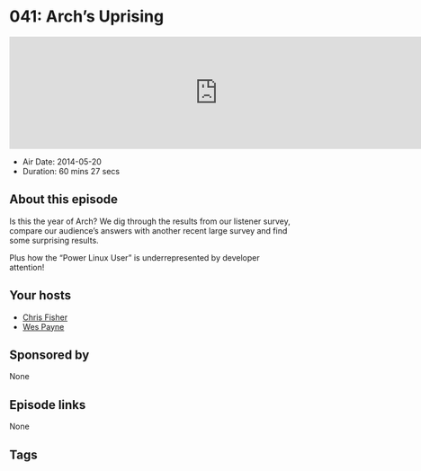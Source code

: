 # 041: Arch’s Uprising

<iframe src="https://player.fireside.fm/v2/RUkczH-V+Ldhq9P_N?theme=dark" width="740" height="200" frameborder="0" scrolling="no"></iframe>

* Air Date: 2014-05-20
* Duration: 60 mins 27 secs

## About this episode

Is this the year of Arch? We dig through the results from our listener survey, compare our audience’s answers with another recent large survey and find some surprising results.

Plus how the “Power Linux User” is underrepresented by developer attention!

## Your hosts
* [Chris Fisher](https://linuxunplugged.com/hosts/chrislas)
* [Wes Payne](https://linuxunplugged.com/hosts/wes)

## Sponsored by

None



## Episode links

None



## Tags

